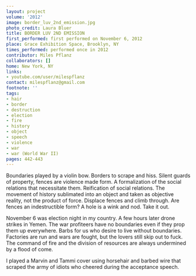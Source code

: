 ```yaml
---
layout: project
volume: '2012'
image: border_luv_2nd_emission.jpg
photo_credit: Laura Bluer
title: BORDER LUV 2ND EMISSION
first_performed: first performed on November 6, 2012
place: Grace Exhibition Space, Brooklyn, NY
times_performed: performed once in 2012
contributor: Miles Pflanz
collaborators: []
home: New York, NY
links:
- youtube.com/user/milespflanz
contact: milespflanz@gmail.com
footnote: ''
tags:
- hair
- border
- destruction
- election
- fire
- history
- object
- speech
- violence
- war
- war (World War II)
pages: 442-443
---
```


Boundaries played by a violin bow. Borders to scrape and hiss. Silent guards of property, fences are violence made form. A formalization of the social relations that necessitate them. Reification of social relations. The movement of history sublimated into an object and taken as objective reality, not the product of force. Displace fences and climb through. Are fences an indestructible form? A hole is a wink and nod. Take it out.

November 6 was election night in my country. A few hours later drone strikes in Yemen. The war profiteers have no boundaries even if they prop them up everywhere. Barbs for us who desire to live without boundaries. Factories are run and wars are fought, but the lovers still skip out to fuck. The command of fire and the division of resources are always undermined by a flood of come.

I played a Marvin and Tammi cover using horsehair and barbed wire that scraped the army of idiots who cheered during the acceptance speech.

